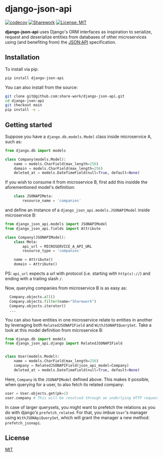 # django-json-api

[![codecov](https://codecov.io/gh/share-work/django-json-api/branch/develop/graph/badge.svg?token=hTGA39HrJV)](https://codecov.io/gh/share-work/django-json-api)
[![Sharework](https://circleci.com/gh/share-work/django-json-api.svg?style=shield&circle-token=727d6ee289cf310d7f2a473d02574506f6ea8ef7)](https://app.circleci.com/pipelines/github/share-work/django-json-api)
[![License: MIT](https://img.shields.io/badge/License-MIT-yellow.svg)](https://opensource.org/licenses/MIT)


**django-json-api** uses Django's ORM interfaces as inspiration to serialize, request and
deserialize entities from databases of other microservices using (and benefiting from) the
[JSON:API](https://jsonapi.org/) specification.


## Installation

To install via pip:

```sh
pip install django-json-api
```

You can also install from the source:

```sh
git clone git@github.com:share-work/django-json-api.git
cd django-json-api
git checkout main
pip install -e .
```

## Getting started

Suppose you have a `django.db.models.Model` class inside microservice A, such as:

```python
from django.db import models

class Company(models.Model):
    name = models.CharField(max_length=256)
    domain = models.CharField(max_length=256)
    deleted_at = models.DateTimeField(null=True, default=None)
```

If you wish to consume it from microservice B, first add this insidde the aforementioned model's
definition:


```python
    class JSONAPIMeta:
        resource_name = 'companies'
```

and define an instance of a `django_json_api.models.JSONAPIModel` inside microservice B:

```python
from django_json_api.models import JSONAPIModel
from django_json_api.fields import Attribute

class Company(JSONAPIModel):
    class Meta:
        api_url = MICROSERVICE_A_API_URL
        resource_type = 'companies'

    name = Attribute()
    domain = Attribute()
```

PS: `api_url` expects a url with protocol (i.e. starting with `http(s)://`) and ending with a trailing slash `/`.

Now, querying companies from microservice B is as easy as:

```python
  Company.objects.all()
  Company.objects.filter(name="Sharework")
  Company.objects.iterator()
  ...
```

You can also have entities in one microservice relate to entities in another by leveraging both `RelatedJSONAPIField`
and `WithJSONAPIQuerySet`. Take a look at this model definition from microservice B:

```python
from django.db import models
from django_json_api.django import RelatedJSONAPIField


class User(models.Model):
    name = models.CharField(max_length=256)
    company = RelatedJSONAPIField(json_api_model=Company)
    deleted_at = models.DateTimeField(null=True, default=None)
```

Here, `Company` is the `JSONAPIModel` defined above. This makes it possible, when querying for a user, to also
fetch its related company:

```python
user = User.objects.get(pk=1)
user.company # This will be resolved through an underlying HTTP request
```

In case of larger querysets, you might want to prefetch the relations as you do with django's `prefetch_related`. For
that, you imbue `User`'s manager using `WithJSONApiQuerySet`, which will grant the manager a new
method: `prefetch_jsonapi`.


## License

[MIT](LICENSE)
